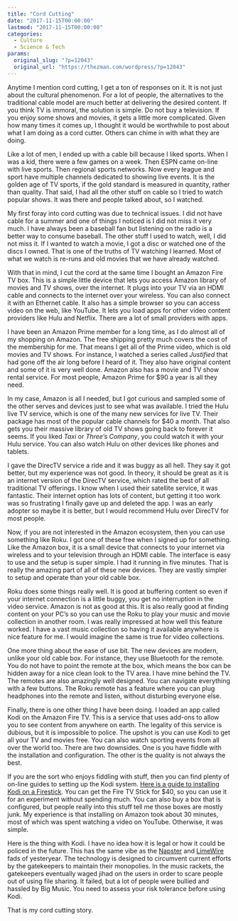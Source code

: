 ```yaml
---
title: "Cord Cutting"
date: "2017-11-15T00:00:00"
lastmod: "2017-11-15T00:00:00"
categories:
  - Culture
  - Science & Tech
params:
  original_slug: "?p=12043"
  original_url: "https://thezman.com/wordpress/?p=12043"
---
```


Anytime I mention cord cutting, I get a ton of responses on it. It is
not just about the cultural phenomenon. For a lot of people, the
alternatives to the traditional cable model are much better at
delivering the desired content. If you think TV is immoral, the solution
is simple. Do not buy a television. If you enjoy some shows and movies,
it gets a little more complicated. Given how many times it comes up, I
thought it would be worthwhile to post about what I am doing as a cord
cutter. Others can chime in with what they are doing.

Like a lot of men, I ended up with a cable bill because I liked
sports. When I was a kid, there were a few games on a week. Then ESPN
came on-line with live sports. Then regional sports networks. Now every
league and sport have multiple channels dedicated to showing live
events. It is the golden age of TV sports, if the gold standard is
measured in quantity, rather than quality. That said, I had all the
other stuff on cable so I tried to watch popular shows. It was there and
people talked about, so I watched.

My first foray into cord cutting was due to technical issues. I did not
have cable for a summer and one of things I noticed is I did not miss it
very much. I have always been a baseball fan but listening on the radio
is a better way to consume baseball. The other stuff I used to watch,
well, I did not miss it. If I wanted to watch a movie, I got a disc or
watched one of the discs I owned. That is one of the truths of TV
watching I learned. Most of what we watch is re-runs and old movies that
we have already watched.

With that in mind, I cut the cord at the same time I bought an Amazon
Fire TV box. This is a simple little device that lets you access Amazon
library of movies and TV shows, over the internet. It plugs into your TV
via an HDMI cable and connects to the internet over your wireless. You
can also connect it with an Ethernet cable. It also has a simple browser
so you can access video on the web, like YouTube. It lets you load apps
for other video content providers like Hulu and Netflix. There are a lot
of small providers with apps.

I have been an Amazon Prime member for a long time, as I do almost all
of my shopping on Amazon. The free shipping pretty much covers the cost
of the membership for me. That means I get all of the Prime video, which
is old movies and TV shows. For instance, I watched a series called
*Justified* that had gone off the air long before I heard of it. They
also have original content and some of it is very well done. Amazon also
has a movie and TV show rental service. For most people, Amazon Prime
for $90 a year is all they need.

In my case, Amazon is all I needed, but I got curious and sampled some
of the other serves and devices just to see what was available. I tried
the Hulu live TV service, which is one of the many new services for live
TV. Their package has most of the popular cable channels for $40 a
month. That also gets you their massive library of old TV shows going
back to forever it seems. If you liked *Taxi* or *Three’s Company*, you
could watch it with your Hulu service. You can also watch Hulu on other
devices like phones and tablets.

I gave the DirecTV service a ride and it was buggy as all hell. They say
it got better, but my experience was not good. In theory, it should be
great as it is an internet version of the DirecTV service, which rated
the best of all traditional TV offerings. I know when I used their
satellite service, it was fantastic. Their internet option has lots of
content, but getting it too work was so frustrating I finally gave up
and deleted the app. I was an early adopter so maybe it is better, but I
would recommend Hulu over DirecTV for most people.

Now, if you are not interested in the Amazon ecosystem, then you can use
something like Roku. I got one of these free when I signed up for
something. Like the Amazon box, it is a small device that connects to
your internet via wireless and to your television through an HDMI cable.
The interface is easy to use and the setup is super simple. I had it
running in five minutes. That is really the amazing part of all of these
new devices. They are vastly simpler to setup and operate than your old
cable box.

Roku does some things really well. It is good at buffering content so
even if your internet connection is a little buggy, you get no
interruption in the video service. Amazon is not as good at this. It is
also really good at finding content on your PC’s so you can use the Roku
to play your music and movie collection in another room. I was really
impressed at how well this feature worked. I have a vast music
collection so having it available anywhere is nice feature for me. I
would imagine the same is true for video collections.

One more thing about the ease of use bit. The new devices are modern,
unlike your old cable box. For instance, they use Bluetooth for the
remote. You do not have to point the remote at the box, which means the
box can be hidden away for a nice clean look to the TV area. I have mine
behind the TV. The remotes are also amazingly well designed. You can
navigate everything with a few buttons. The Roku remote has a feature
where you can plug headphones into the remote and listen, without
disturbing everyone else.

Finally, there is one other thing I have been doing. I loaded an app
called Kodi on the Amazon Fire TV. This is a service that uses add-ons
to allow you to see content from anywhere on earth. The legality of this
service is dubious, but it is impossible to police. The upshot is you
can use Kodi to get all your TV and movies free. You can also watch
sporting events from all over the world too. There are two downsides.
One is you have fiddle with the installation and configuration. The
other is the quality is not always the best.

If you are the sort who enjoys fiddling with stuff, then you can find
plenty of on-line guides to setting up the Kodi system. [Here is a guide
to installing Kodi on a
Firestick](https://troypoint.com/how-to-install-kodi-on-fire-tv/). You
can get the Fire TV Stick for $40, so you can use it for an experiment
without spending much. You can also buy a box that is configured, but
people really into this stuff tell me those boxes are mostly junk. My
experience is that installing on Amazon took about 30 minutes, most of
which was spent watching a video on YouTube. Otherwise, it was simple.

Here is the thing with Kodi. I have no idea how it is legal or how it
could be policed in the future. This has the same vibe as the
[Napster](https://en.wikipedia.org/wiki/Napster) and
[LimeWire](https://en.wikipedia.org/wiki/LimeWire) fads of yesteryear.
The technology is designed to circumvent current efforts by the
gatekeepers to maintain their monopolies. In the music rackets, the
gatekeepers eventually waged jihad on the users in order to scare people
out of using file sharing. It failed, but a lot of people were bullied
and hassled by Big Music. You need to assess your risk tolerance before
using Kodi.

That is my cord cutting story.
